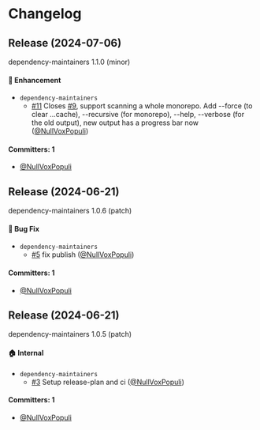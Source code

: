 # Changelog

## Release (2024-07-06)

dependency-maintainers 1.1.0 (minor)

#### :rocket: Enhancement
* `dependency-maintainers`
  * [#11](https://github.com/NullVoxPopuli/dependency-maintainers/pull/11) Closes [#9](https://github.com/NullVoxPopuli/dependency-maintainers/issues/9), support scanning a whole monorepo. Add --force (to clear …cache), --recursive (for monorepo), --help, --verbose (for the old output), new output has a progress bar now ([@NullVoxPopuli](https://github.com/NullVoxPopuli))

#### Committers: 1
- [@NullVoxPopuli](https://github.com/NullVoxPopuli)

## Release (2024-06-21)

dependency-maintainers 1.0.6 (patch)

#### :bug: Bug Fix
* `dependency-maintainers`
  * [#5](https://github.com/NullVoxPopuli/dependency-maintainers/pull/5) fix publish ([@NullVoxPopuli](https://github.com/NullVoxPopuli))

#### Committers: 1
- [@NullVoxPopuli](https://github.com/NullVoxPopuli)

## Release (2024-06-21)

dependency-maintainers 1.0.5 (patch)

#### :house: Internal
* `dependency-maintainers`
  * [#3](https://github.com/NullVoxPopuli/dependency-maintainers/pull/3) Setup release-plan and ci ([@NullVoxPopuli](https://github.com/NullVoxPopuli))

#### Committers: 1
- [@NullVoxPopuli](https://github.com/NullVoxPopuli)
